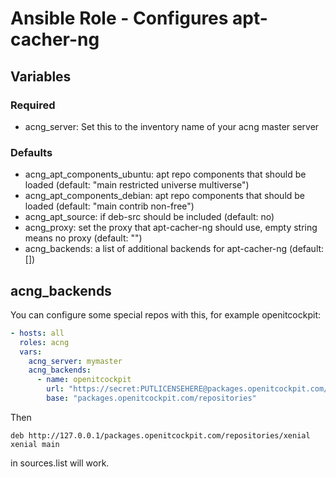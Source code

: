 # Ansible Role - Configures apt-cacher-ng

## Variables

### Required

 - acng_server: Set this to the inventory name of your acng master server

### Defaults

 - acng_apt_components_ubuntu: apt repo components that should be loaded (default: "main restricted universe multiverse")
 - acng_apt_components_debian: apt repo components that should be loaded (default: "main contrib non-free")
 - acng_apt_source: if deb-src should be included (default: no)
 - acng_proxy: set the proxy that apt-cacher-ng should use, empty string means no proxy (default: "")
 - acng_backends: a list of additional backends for apt-cacher-ng (default: [])
 
 
 ## acng_backends

You can configure some special repos with this, for example openitcockpit:

```yaml
- hosts: all
  roles: acng
  vars:
    acng_server: mymaster
    acng_backends:
      - name: openitcockpit
        url: "https://secret:PUTLICENSEHERE@packages.openitcockpit.com/repositories/"
        base: "packages.openitcockpit.com/repositories"
```

Then
```
deb http://127.0.0.1/packages.openitcockpit.com/repositories/xenial xenial main
```
in sources.list will work.

